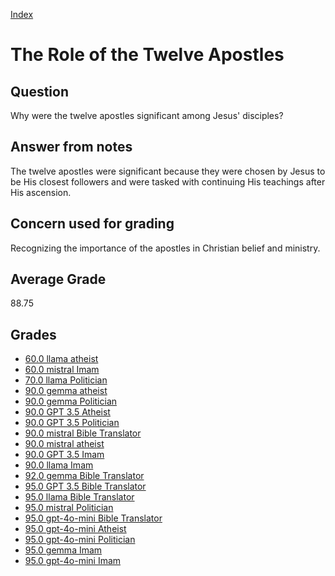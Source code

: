 
[Index](../../index.md)
# The Role of the Twelve Apostles
## Question
Why were the twelve apostles significant among Jesus' disciples?

## Answer from notes
The twelve apostles were significant because they were chosen by Jesus to be His closest followers and were tasked with continuing His teachings after His ascension.

## Concern used for grading
Recognizing the importance of the apostles in Christian belief and ministry.

## Average Grade
88.75

## Grades
 * [60.0 llama atheist](../answers/llama_atheist/The_Role_of_the_Twelve_Apostles.md)
 * [60.0 mistral Imam](../answers/mistral_Imam/The_Role_of_the_Twelve_Apostles.md)
 * [70.0 llama Politician](../answers/llama_Politician/The_Role_of_the_Twelve_Apostles.md)
 * [90.0 gemma atheist](../answers/gemma_atheist/The_Role_of_the_Twelve_Apostles.md)
 * [90.0 gemma Politician](../answers/gemma_Politician/The_Role_of_the_Twelve_Apostles.md)
 * [90.0 GPT 3.5 Atheist](../answers/GPT_3.5_Atheist/The_Role_of_the_Twelve_Apostles.md)
 * [90.0 GPT 3.5 Politician](../answers/GPT_3.5_Politician/The_Role_of_the_Twelve_Apostles.md)
 * [90.0 mistral Bible Translator](../answers/mistral_Bible_Translator/The_Role_of_the_Twelve_Apostles.md)
 * [90.0 mistral atheist](../answers/mistral_atheist/The_Role_of_the_Twelve_Apostles.md)
 * [90.0 GPT 3.5 Imam](../answers/GPT_3.5_Imam/The_Role_of_the_Twelve_Apostles.md)
 * [90.0 llama Imam](../answers/llama_Imam/The_Role_of_the_Twelve_Apostles.md)
 * [92.0 gemma Bible Translator](../answers/gemma_Bible_Translator/The_Role_of_the_Twelve_Apostles.md)
 * [95.0 GPT 3.5 Bible Translator](../answers/GPT_3.5_Bible_Translator/The_Role_of_the_Twelve_Apostles.md)
 * [95.0 llama Bible Translator](../answers/llama_Bible_Translator/The_Role_of_the_Twelve_Apostles.md)
 * [95.0 mistral Politician](../answers/mistral_Politician/The_Role_of_the_Twelve_Apostles.md)
 * [95.0 gpt-4o-mini Bible Translator](../answers/gpt-4o-mini_Bible_Translator/The_Role_of_the_Twelve_Apostles.md)
 * [95.0 gpt-4o-mini Atheist](../answers/gpt-4o-mini_Atheist/The_Role_of_the_Twelve_Apostles.md)
 * [95.0 gpt-4o-mini Politician](../answers/gpt-4o-mini_Politician/The_Role_of_the_Twelve_Apostles.md)
 * [95.0 gemma Imam](../answers/gemma_Imam/The_Role_of_the_Twelve_Apostles.md)
 * [95.0 gpt-4o-mini Imam](../answers/gpt-4o-mini_Imam/The_Role_of_the_Twelve_Apostles.md)
